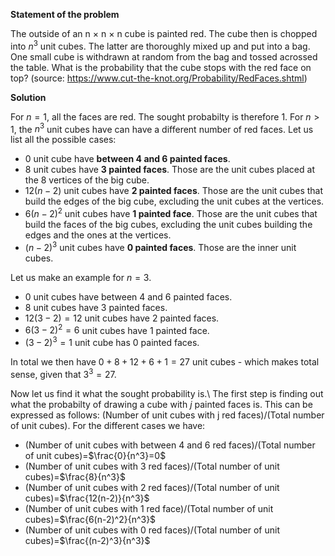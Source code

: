 **Statement of the problem**

The outside of an n $\times$ n $\times$ n cube is painted red. The cube then is chopped into $n^3$ unit cubes. The latter are thoroughly mixed up and put into a bag. One small cube is withdrawn at random from the bag and tossed acrossed the table. What is the probability that the cube stops with the red face on top? (source: https://www.cut-the-knot.org/Probability/RedFaces.shtml)

**Solution**

For $n=1$, all the faces are red. The sought probabilty is therefore 1.
For $n>1$, the $n^3$ unit cubes have can have a different number of red faces. Let us list all the possible cases:
* 0 unit cube have **between 4 and 6 painted faces**.
* 8 unit cubes have **3 painted faces**. Those are the unit cubes placed at the 8 vertices of the big cube.
* $12(n-2)$ unit cubes have **2 painted faces**. Those are the unit cubes that build the edges of the big cube, excluding the unit cubes at the vertices.
* $6(n-2)^2$ unit cubes have **1 painted face**. Those are the unit cubes that build the faces of the big cubes, excluding the unit cubes building the edges and the ones at the vertices.
* $(n-2)^3$ unit cubes have **0 painted faces**. Those are the inner unit cubes.

Let us make an example for $n=3$.
* 0 unit cubes have between 4 and 6 painted faces.
* 8 unit cubes have 3 painted faces.
* $12(3-2)=12$ unit cubes have 2 painted faces.
* $6(3-2)^2=6$ unit cubes have 1 painted face.
* $(3-2)^3=1$ unit cube has 0 painted faces.

In total we then have $0+8+12+6+1=27$ unit cubes - which makes total sense, given that $3^3=27$.

Now let us find it what the sought probability is.\\
The first step is finding out what the probabilty of drawing a cube with $j$ painted faces is. This can be expressed as follows: (Number of unit cubes with j red faces)/(Total number of unit cubes).
For the different cases we have:
* (Number of unit cubes with between 4 and 6 red faces)/(Total number of unit cubes)=$\frac{0}{n^3}=0$
* (Number of unit cubes with 3 red faces)/(Total number of unit cubes)=$\frac{8}{n^3}$
* (Number of unit cubes with 2 red faces)/(Total number of unit cubes)=$\frac{12(n-2)}{n^3}$
* (Number of unit cubes with 1 red face)/(Total number of unit cubes)=$\frac{6(n-2)^2}{n^3}$
* (Number of unit cubes with 0 red faces)/(Total number of unit cubes)=$\frac{(n-2)^3}{n^3}$



